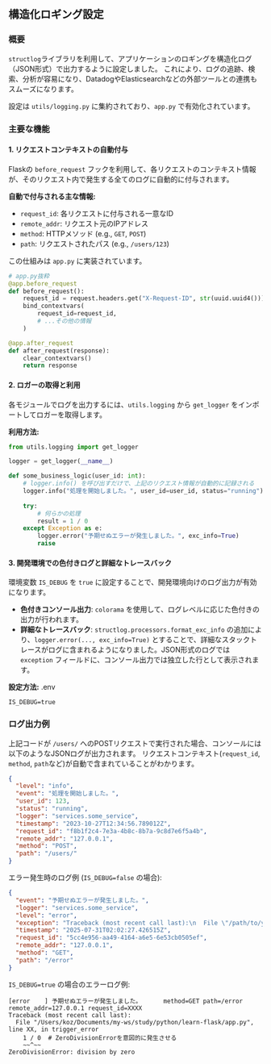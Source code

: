 ## 構造化ロギング設定

### 概要

`structlog`ライブラリを利用して、アプリケーションのロギングを構造化ログ（JSON形式）で出力するように設定しました。
これにより、ログの追跡、検索、分析が容易になり、DatadogやElasticsearchなどの外部ツールとの連携もスムーズになります。

設定は `utils/logging.py` に集約されており、`app.py` で有効化されています。

### 主要な機能

#### 1. リクエストコンテキストの自動付与

Flaskの `before_request` フックを利用して、各リクエストのコンテキスト情報が、そのリクエスト内で発生する全てのログに自動的に付与されます。

**自動で付与される主な情報:**
*   `request_id`: 各リクエストに付与される一意なID
*   `remote_addr`: リクエスト元のIPアドレス
*   `method`: HTTPメソッド (e.g., `GET`, `POST`)
*   `path`: リクエストされたパス (e.g., `/users/123`)

この仕組みは `app.py` に実装されています。

```python
# app.py抜粋
@app.before_request
def before_request():
    request_id = request.headers.get("X-Request-ID", str(uuid.uuid4()))
    bind_contextvars(
        request_id=request_id,
        # ...その他の情報
    )

@app.after_request
def after_request(response):
    clear_contextvars()
    return response
```

#### 2. ロガーの取得と利用

各モジュールでログを出力するには、`utils.logging` から `get_logger` をインポートしてロガーを取得します。

**利用方法:**

```python
from utils.logging import get_logger

logger = get_logger(__name__)

def some_business_logic(user_id: int):
    # logger.info() を呼び出すだけで、上記のリクエスト情報が自動的に記録される
    logger.info("処理を開始しました。", user_id=user_id, status="running")
    
    try:
        # 何らかの処理
        result = 1 / 0
    except Exception as e:
        logger.error("予期せぬエラーが発生しました。", exc_info=True)
        raise
```

#### 3. 開発環境での色付きログと詳細なトレースバック

環境変数 `IS_DEBUG` を `true` に設定することで、開発環境向けのログ出力が有効になります。

*   **色付きコンソール出力**: `colorama` を使用して、ログレベルに応じた色付きの出力が行われます。
*   **詳細なトレースバック**: `structlog.processors.format_exc_info` の追加により、`logger.error(..., exc_info=True)` とすることで、詳細なスタックトレースがログに含まれるようになりました。JSON形式のログでは `exception` フィールドに、コンソール出力では独立した行として表示されます。

**設定方法:**
.env

```
IS_DEBUG=true
```

### ログ出力例

上記コードが `/users/` へのPOSTリクエストで実行された場合、コンソールには以下のようなJSONログが出力されます。
リクエストコンテキスト(`request_id`, `method`, `path`など)が自動で含まれていることがわかります。

```json
{
  "level": "info",
  "event": "処理を開始しました。",
  "user_id": 123,
  "status": "running",
  "logger": "services.some_service",
  "timestamp": "2023-10-27T12:34:56.789012Z",
  "request_id": "f8b1f2c4-7e3a-4b8c-8b7a-9c8d7e6f5a4b",
  "remote_addr": "127.0.0.1",
  "method": "POST",
  "path": "/users/"
}
```

エラー発生時のログ例 (`IS_DEBUG=false` の場合):

```json
{
  "event": "予期せぬエラーが発生しました。",
  "logger": "services.some_service",
  "level": "error",
  "exception": "Traceback (most recent call last):\n  File \"/path/to/your/code.py\", line XX, in some_business_logic\n    result = 1 / 0\nZeroDivisionError: division by zero",
  "timestamp": "2025-07-31T02:02:27.426515Z",
  "request_id": "5cc4e956-aa49-4164-a6e5-6e53cb0505ef",
  "remote_addr": "127.0.0.1",
  "method": "GET",
  "path": "/error"
}
```

`IS_DEBUG=true` の場合のエラーログ例:

```
[error    ] 予期せぬエラーが発生しました。      method=GET path=/error remote_addr=127.0.0.1 request_id=XXXX
Traceback (most recent call last):
  File "/Users/koz/Documents/my-ws/study/python/learn-flask/app.py", line XX, in trigger_error
    1 / 0  # ZeroDivisionErrorを意図的に発生させる
    ~~^~~
ZeroDivisionError: division by zero
```
```